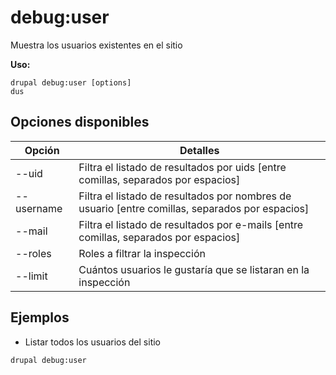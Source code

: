 # debug:user
Muestra los usuarios existentes en el sitio

**Uso:**
```
drupal debug:user [options]
dus
```

## Opciones disponibles
Opción | Detalles
-------|-------------
--uid | Filtra el listado de resultados por uids [entre comillas, separados por espacios]
--username | Filtra el listado de resultados por nombres de usuario [entre comillas, separados por espacios]
--mail | Filtra el listado de resultados por e-mails [entre comillas, separados por espacios]
--roles | Roles a filtrar la inspección
--limit | Cuántos usuarios le gustaría que se listaran en la inspección

## Ejemplos
* Listar todos los usuarios del sitio
```
drupal debug:user
```
